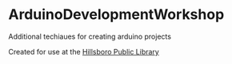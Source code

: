 # ArduinoDevelopmentWorkshop
Additional techiaues for creating arduino projects

Created for use at the [Hillsboro Public Library](https://www.wccls.org/libraries/hillsborobrookwood)
